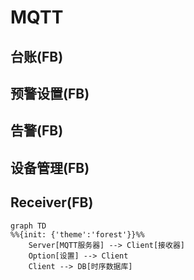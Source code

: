 # MQTT

## 台账(FB)

## 预警设置(FB)

## 告警(FB)

## 设备管理(FB) 

## Receiver(FB)

```mermaid
graph TD
%%{init: {'theme':'forest'}}%%
    Server[MQTT服务器] --> Client[接收器]
    Option[设置] --> Client
    Client --> DB[时序数据库]
```